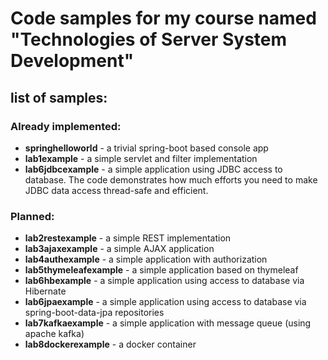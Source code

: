 # Code samples for my course named "Technologies of Server System Development"

## list of samples:

### Already implemented:
 - **springhelloworld**     - a trivial spring-boot based console app 
 - **lab1example**          - a simple servlet and filter implementation
 - **lab6jdbcexample**      - a simple application using JDBC access to database. The code demonstrates how much efforts you need to make JDBC data access thread-safe and efficient.

### Planned:
 - **lab2restexample**      - a simple REST implementation
 - **lab3ajaxexample**      - a simple AJAX application
 - **lab4authexample**      - a simple application with authorization
 - **lab5thymeleafexample** - a simple application based on thymeleaf
 - **lab6hbexample**        - a simple application using access to database via Hibernate
 - **lab6jpaexample**       - a simple application using access to database via spring-boot-data-jpa repositories
 - **lab7kafkaexample**     - a simple application with message queue (using apache kafka)
 - **lab8dockerexample**    - a docker container
